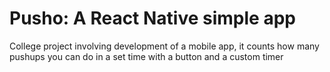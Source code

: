 # Pusho: A React Native simple app
College project involving development of a mobile app, it counts how many pushups you can do in a set time with a button and a custom timer
